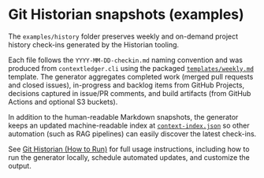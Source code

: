 # Git Historian snapshots (examples)

The `examples/history` folder preserves weekly and on-demand project history
check-ins generated by the Historian tooling.

Each file follows the `YYYY-MM-DD-checkin.md` naming convention and was produced
from `contextledger.cli` using the packaged [`templates/weekly.md`](../../templates/weekly.md)
template. The generator aggregates completed work (merged pull requests and
closed issues), in-progress and backlog items from GitHub Projects, decisions
captured in issue/PR comments, and build artifacts (from GitHub Actions and
optional S3 buckets).

In addition to the human-readable Markdown snapshots, the generator keeps an
updated machine-readable index at [`context-index.json`](context/context-index.json)
so other automation (such as RAG pipelines) can easily discover the latest
check-ins.

See [Git Historian (How to Run)](../git-historian.md) for full usage instructions,
including how to run the generator locally, schedule automated updates, and
customize the output.
